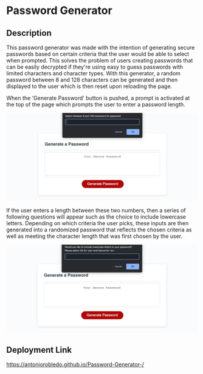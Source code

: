 # Password Generator 

## Description 

 This password generator was made with the intention of generating secure passwords based on certain criteria that the user would be able to select when prompted. This solves the problem of users creating passwords that can be easily decrypted if they're using easy to guess passwords with limited characters and character types. With this generator, a random password between 8 and 128 characters can be generated and then displayed to the user which is then reset upon reloading the page. 

  When the 'Generate Password' button is pushed, a prompt is activated at the top of the page which prompts the user to enter a password length. 

 ![screenshot](assets/images/Password-Generator-img-1.png)

If the user enters a length between these two numbers, then a series of following questions will appear such as the choice to include lowercase letters. Depending on which criteria the user picks, these inputs are then generated into a randomized password that reflects the chosen criteria as well as meeting the character length that was first chosen by the user.

 ![screenshot](assets/images/Password-Generator-img-2.png)

## Deployment Link

https://antoniorobledo.github.io/Password-Generator-/
